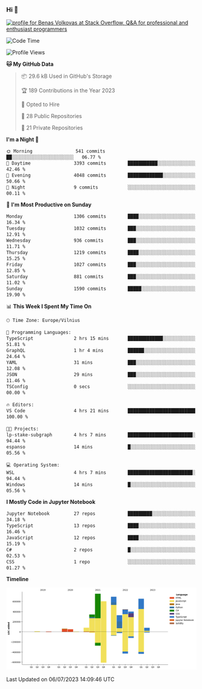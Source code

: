 ### Hi 👋
<a href="https://stackoverflow.com/users/14954249/benas-volkovas"><img src="https://stackoverflow.com/users/flair/14954249.png?theme=dark" width="208" height="58" alt="profile for Benas Volkovas at Stack Overflow, Q&amp;A for professional and enthusiast programmers" title="profile for Benas Volkovas at Stack Overflow, Q&amp;A for professional and enthusiast programmers"></a>

<!--START_SECTION:waka-->
![Code Time](http://img.shields.io/badge/Code%20Time-1%2C464%20hrs%2049%20mins-blue)

![Profile Views](http://img.shields.io/badge/Profile%20Views-0-blue)

**🐱 My GitHub Data** 

> 📦 29.6 kB Used in GitHub's Storage 
 > 
> 🏆 189 Contributions in the Year 2023
 > 
> 💼 Opted to Hire
 > 
> 📜 28 Public Repositories 
 > 
> 🔑 21 Private Repositories 
 > 
**I'm a Night 🦉** 

```text
🌞 Morning                541 commits         ██░░░░░░░░░░░░░░░░░░░░░░░   06.77 % 
🌆 Daytime                3393 commits        ███████████░░░░░░░░░░░░░░   42.46 % 
🌃 Evening                4048 commits        █████████████░░░░░░░░░░░░   50.66 % 
🌙 Night                  9 commits           ░░░░░░░░░░░░░░░░░░░░░░░░░   00.11 % 
```
📅 **I'm Most Productive on Sunday** 

```text
Monday                   1306 commits        ████░░░░░░░░░░░░░░░░░░░░░   16.34 % 
Tuesday                  1032 commits        ███░░░░░░░░░░░░░░░░░░░░░░   12.91 % 
Wednesday                936 commits         ███░░░░░░░░░░░░░░░░░░░░░░   11.71 % 
Thursday                 1219 commits        ████░░░░░░░░░░░░░░░░░░░░░   15.25 % 
Friday                   1027 commits        ███░░░░░░░░░░░░░░░░░░░░░░   12.85 % 
Saturday                 881 commits         ███░░░░░░░░░░░░░░░░░░░░░░   11.02 % 
Sunday                   1590 commits        █████░░░░░░░░░░░░░░░░░░░░   19.90 % 
```


📊 **This Week I Spent My Time On** 

```text
🕑︎ Time Zone: Europe/Vilnius

💬 Programming Languages: 
TypeScript               2 hrs 15 mins       █████████████░░░░░░░░░░░░   51.81 % 
GraphQL                  1 hr 4 mins         ██████░░░░░░░░░░░░░░░░░░░   24.64 % 
YAML                     31 mins             ███░░░░░░░░░░░░░░░░░░░░░░   12.08 % 
JSON                     29 mins             ███░░░░░░░░░░░░░░░░░░░░░░   11.46 % 
TSConfig                 0 secs              ░░░░░░░░░░░░░░░░░░░░░░░░░   00.00 % 

🔥 Editors: 
VS Code                  4 hrs 21 mins       █████████████████████████   100.00 % 

🐱‍💻 Projects: 
lp-stake-subgraph        4 hrs 7 mins        ████████████████████████░   94.44 % 
espanso                  14 mins             █░░░░░░░░░░░░░░░░░░░░░░░░   05.56 % 

💻 Operating System: 
WSL                      4 hrs 7 mins        ████████████████████████░   94.44 % 
Windows                  14 mins             █░░░░░░░░░░░░░░░░░░░░░░░░   05.56 % 
```

**I Mostly Code in Jupyter Notebook** 

```text
Jupyter Notebook         27 repos            █████████░░░░░░░░░░░░░░░░   34.18 % 
TypeScript               13 repos            ████░░░░░░░░░░░░░░░░░░░░░   16.46 % 
JavaScript               12 repos            ████░░░░░░░░░░░░░░░░░░░░░   15.19 % 
C#                       2 repos             █░░░░░░░░░░░░░░░░░░░░░░░░   02.53 % 
CSS                      1 repo              ░░░░░░░░░░░░░░░░░░░░░░░░░   01.27 % 
```



**Timeline**

![Lines of Code chart](https://raw.githubusercontent.com/BenasVolkovas/BenasVolkovas/main/assets/bar_graph.png)


 Last Updated on 06/07/2023 14:09:46 UTC
<!--END_SECTION:waka-->
